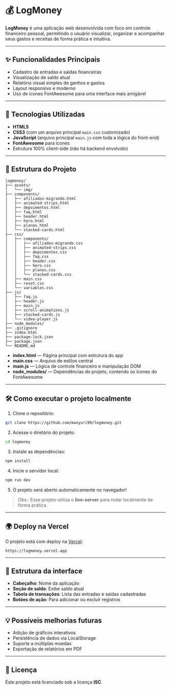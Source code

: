 # 💰 LogMoney

**LogMoney** é uma aplicação web desenvolvida com foco em controle financeiro pessoal, permitindo o usuário visualizar, organizar e acompanhar seus gastos e receitas de forma prática e intuitiva.

---

## ✨ Funcionalidades Principais

- Cadastro de entradas e saídas financeiras
- Visualização de saldo atual
- Relatório visual simples de ganhos e gastos
- Layout responsivo e moderno
- Uso de ícones FontAwesome para uma interface mais amigável

---

## 🚀 Tecnologias Utilizadas

- **HTML5**
- **CSS3** (com um arquivo principal `main.css` customizado)
- **JavaScript** (arquivo principal `main.js` com toda a lógica do front-end)
- **FontAwesome** para ícones
- Estrutura 100% client-side (não há backend envolvido)

---

## 📁 Estrutura do Projeto

```
logmoney/
├── assets/
│   └── img/
├── components/
│   ├── afiliados-migrando.html
│   ├── animated-strips.html
│   ├── depoimentos.html
│   ├── faq.html
│   ├── header.html
│   ├── hero.html
│   ├── planos.html
│   └── stacked-cards.html
├── css/
│   ├── components/
│   │   ├── afiliados-migrando.css
│   │   ├── animated-strips.css
│   │   ├── depoimentos.css
│   │   ├── faq.css
│   │   ├── header.css
│   │   ├── hero.css
│   │   ├── planos.css
│   │   └── stacked-cards.css
│   ├── main.css
│   ├── reset.css
│   └── variables.css
├── js/
│   ├── faq.js
│   ├── header.js
│   ├── main.js
│   ├── scroll-animations.js
│   ├── stacked-cards.js
│   └── video-player.js
├── node_modules/
├── .gitignore
├── index.html
├── package-lock.json
├── package.json
└── README.md

```

- **index.html** — Página principal com estrutura do app
- **main.css** — Arquivo de estilos central
- **main.js** — Lógica de controle financeiro e manipulação DOM
- **node_modules/** — Dependências do projeto, contendo os ícones do FontAwesome

---

## 🛠 Como executar o projeto localmente

1. Clone o repositório:

```bash
git clone https://github.com/maxyuri99/logmoney.git
```

2. Acesse o diretório do projeto:

```bash
cd logmoney
```

3. Instale as dependências:

```bash
npm install
```

4. Inicie o servidor local:

```bash
npm run dev
```

5. O projeto será aberto automaticamente no navegador!

> Obs.: Esse projeto utiliza o **live-server** para rodar localmente de forma prática.

---

## 🌍 Deploy na Vercel

O projeto está com deploy na [Vercel](https://vercel.com):

```
https://logmoney.vercel.app
```

---

## 🔎 Estrutura da interface

- **Cabeçalho**: Nome da aplicação
- **Seção de saldo**: Exibe saldo atual
- **Tabela de transações**: Lista das entradas e saídas cadastradas
- **Botões de ação**: Para adicionar ou excluir registros

---

## 💡 Possíveis melhorias futuras

- Adição de gráficos interativos
- Persistência de dados via LocalStorage
- Suporte a múltiplas moedas
- Exportação de relatórios em PDF

---

## 📜 Licença

Este projeto está licenciado sob a licença **ISC**.
